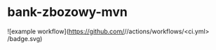 # bank-zbozowy-mvn

![example workflow](https://github.com/<mbyczyns>/<bank-zbozowy-mvn>/actions/workflows/<ci.yml>
/badge.svg)
